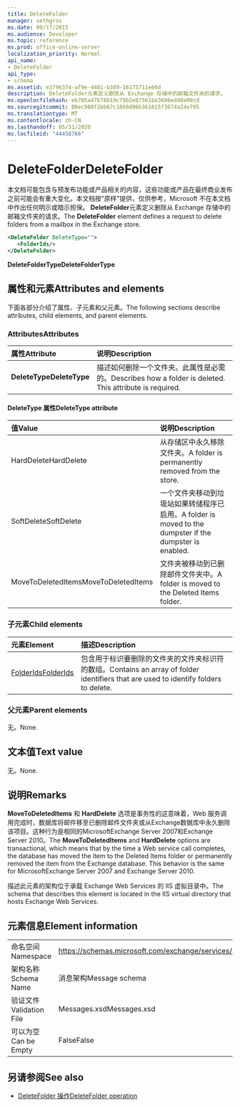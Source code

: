 ```yaml
---
title: DeleteFolder
manager: sethgros
ms.date: 09/17/2015
ms.audience: Developer
ms.topic: reference
ms.prod: office-online-server
localization_priority: Normal
api_name:
- DeleteFolder
api_type:
- schema
ms.assetid: e37963f4-af9e-4481-b389-16175711e66d
description: DeleteFolder元素定义删除从 Exchange 存储中的邮箱文件夹的请求。
ms.openlocfilehash: eb705a47b78b19c79b2e87561ba3696ed40e09cd
ms.sourcegitcommit: 88ec988f2bb67c1866d06b361615f3674a24e795
ms.translationtype: MT
ms.contentlocale: zh-CN
ms.lasthandoff: 05/31/2020
ms.locfileid: "44458766"
---
```

# <a name="deletefolder"></a><span data-ttu-id="51f0e-103">DeleteFolder</span><span class="sxs-lookup"><span data-stu-id="51f0e-103">DeleteFolder</span></span>

<span data-ttu-id="51f0e-104">本文档可能包含与预发布功能或产品相关的内容，这些功能或产品在最终商业发布之前可能会有重大变化。本文档按"原样"提供，仅供参考，Microsoft 不在本文档中作出任何明示或暗示担保。 **DeleteFolder**元素定义删除从 Exchange 存储中的邮箱文件夹的请求。</span><span class="sxs-lookup"><span data-stu-id="51f0e-104">The **DeleteFolder** element defines a request to delete folders from a mailbox in the Exchange store.</span></span> 
  
```XML
<DeleteFolder DeleteType="">
   <FolderIds/>
</DeleteFolder>
```

 <span data-ttu-id="51f0e-105">**DeleteFolderType**</span><span class="sxs-lookup"><span data-stu-id="51f0e-105">**DeleteFolderType**</span></span>
## <a name="attributes-and-elements"></a><span data-ttu-id="51f0e-106">属性和元素</span><span class="sxs-lookup"><span data-stu-id="51f0e-106">Attributes and elements</span></span>

<span data-ttu-id="51f0e-107">下面各部分介绍了属性、子元素和父元素。</span><span class="sxs-lookup"><span data-stu-id="51f0e-107">The following sections describe attributes, child elements, and parent elements.</span></span>
  
### <a name="attributes"></a><span data-ttu-id="51f0e-108">Attributes</span><span class="sxs-lookup"><span data-stu-id="51f0e-108">Attributes</span></span>

|<span data-ttu-id="51f0e-109">**属性**</span><span class="sxs-lookup"><span data-stu-id="51f0e-109">**Attribute**</span></span>|<span data-ttu-id="51f0e-110">**说明**</span><span class="sxs-lookup"><span data-stu-id="51f0e-110">**Description**</span></span>|
|:-----|:-----|
|<span data-ttu-id="51f0e-111">**DeleteType**</span><span class="sxs-lookup"><span data-stu-id="51f0e-111">**DeleteType**</span></span> <br/> |<span data-ttu-id="51f0e-p101">描述如何删除一个文件夹。此属性是必需的。</span><span class="sxs-lookup"><span data-stu-id="51f0e-p101">Describes how a folder is deleted. This attribute is required.</span></span>  <br/> |
   
#### <a name="deletetype-attribute"></a><span data-ttu-id="51f0e-114">DeleteType 属性</span><span class="sxs-lookup"><span data-stu-id="51f0e-114">DeleteType attribute</span></span>

|<span data-ttu-id="51f0e-115">**值**</span><span class="sxs-lookup"><span data-stu-id="51f0e-115">**Value**</span></span>|<span data-ttu-id="51f0e-116">**说明**</span><span class="sxs-lookup"><span data-stu-id="51f0e-116">**Description**</span></span>|
|:-----|:-----|
|<span data-ttu-id="51f0e-117">HardDelete</span><span class="sxs-lookup"><span data-stu-id="51f0e-117">HardDelete</span></span>  <br/> |<span data-ttu-id="51f0e-118">从存储区中永久移除文件夹。</span><span class="sxs-lookup"><span data-stu-id="51f0e-118">A folder is permanently removed from the store.</span></span>  <br/> |
|<span data-ttu-id="51f0e-119">SoftDelete</span><span class="sxs-lookup"><span data-stu-id="51f0e-119">SoftDelete</span></span>  <br/> |<span data-ttu-id="51f0e-120">一个文件夹移动到垃圾站如果转储程序已启用。</span><span class="sxs-lookup"><span data-stu-id="51f0e-120">A folder is moved to the dumpster if the dumpster is enabled.</span></span>  <br/> |
|<span data-ttu-id="51f0e-121">MoveToDeletedItems</span><span class="sxs-lookup"><span data-stu-id="51f0e-121">MoveToDeletedItems</span></span>  <br/> |<span data-ttu-id="51f0e-122">文件夹被移动到已删除邮件文件夹中。</span><span class="sxs-lookup"><span data-stu-id="51f0e-122">A folder is moved to the Deleted Items folder.</span></span>  <br/> |
   
### <a name="child-elements"></a><span data-ttu-id="51f0e-123">子元素</span><span class="sxs-lookup"><span data-stu-id="51f0e-123">Child elements</span></span>

|<span data-ttu-id="51f0e-124">**元素**</span><span class="sxs-lookup"><span data-stu-id="51f0e-124">**Element**</span></span>|<span data-ttu-id="51f0e-125">**描述**</span><span class="sxs-lookup"><span data-stu-id="51f0e-125">**Description**</span></span>|
|:-----|:-----|
|[<span data-ttu-id="51f0e-126">FolderIds</span><span class="sxs-lookup"><span data-stu-id="51f0e-126">FolderIds</span></span>](folderids.md) <br/> |<span data-ttu-id="51f0e-127">包含用于标识要删除的文件夹的文件夹标识符的数组。</span><span class="sxs-lookup"><span data-stu-id="51f0e-127">Contains an array of folder identifiers that are used to identify folders to delete.</span></span>  <br/> |
   
### <a name="parent-elements"></a><span data-ttu-id="51f0e-128">父元素</span><span class="sxs-lookup"><span data-stu-id="51f0e-128">Parent elements</span></span>

<span data-ttu-id="51f0e-129">无。</span><span class="sxs-lookup"><span data-stu-id="51f0e-129">None.</span></span>
  
## <a name="text-value"></a><span data-ttu-id="51f0e-130">文本值</span><span class="sxs-lookup"><span data-stu-id="51f0e-130">Text value</span></span>

<span data-ttu-id="51f0e-131">无。</span><span class="sxs-lookup"><span data-stu-id="51f0e-131">None.</span></span>
  
## <a name="remarks"></a><span data-ttu-id="51f0e-132">说明</span><span class="sxs-lookup"><span data-stu-id="51f0e-132">Remarks</span></span>

<span data-ttu-id="51f0e-p102">**MoveToDeletedItems** 和 **HardDelete** 选项是事务性的这意味着，Web 服务调用完成时，数据库将邮件移至已删除邮件文件夹或从Exchange数据库中永久删除该项目。这种行为是相同的MicrosoftExchange Server 2007和Exchange Server 2010。</span><span class="sxs-lookup"><span data-stu-id="51f0e-p102">The **MoveToDeletedItems** and **HardDelete** options are transactional, which means that by the time a Web service call completes, the database has moved the item to the Deleted Items folder or permanently removed the item from the Exchange database. This behavior is the same for MicrosoftExchange Server 2007 and Exchange Server 2010.</span></span> 
  
<span data-ttu-id="51f0e-135">描述此元素的架构位于承载 Exchange Web Services 的 IIS 虚拟目录中。</span><span class="sxs-lookup"><span data-stu-id="51f0e-135">The schema that describes this element is located in the IIS virtual directory that hosts Exchange Web Services.</span></span>
  
## <a name="element-information"></a><span data-ttu-id="51f0e-136">元素信息</span><span class="sxs-lookup"><span data-stu-id="51f0e-136">Element information</span></span>

|||
|:-----|:-----|
|<span data-ttu-id="51f0e-137">命名空间</span><span class="sxs-lookup"><span data-stu-id="51f0e-137">Namespace</span></span>  <br/> |https://schemas.microsoft.com/exchange/services/2006/messages  <br/> |
|<span data-ttu-id="51f0e-138">架构名称</span><span class="sxs-lookup"><span data-stu-id="51f0e-138">Schema Name</span></span>  <br/> |<span data-ttu-id="51f0e-139">消息架构</span><span class="sxs-lookup"><span data-stu-id="51f0e-139">Message schema</span></span>  <br/> |
|<span data-ttu-id="51f0e-140">验证文件</span><span class="sxs-lookup"><span data-stu-id="51f0e-140">Validation File</span></span>  <br/> |<span data-ttu-id="51f0e-141">Messages.xsd</span><span class="sxs-lookup"><span data-stu-id="51f0e-141">Messages.xsd</span></span>  <br/> |
|<span data-ttu-id="51f0e-142">可以为空</span><span class="sxs-lookup"><span data-stu-id="51f0e-142">Can be Empty</span></span>  <br/> |<span data-ttu-id="51f0e-143">False</span><span class="sxs-lookup"><span data-stu-id="51f0e-143">False</span></span>  <br/> |
   
## <a name="see-also"></a><span data-ttu-id="51f0e-144">另请参阅</span><span class="sxs-lookup"><span data-stu-id="51f0e-144">See also</span></span>

- [<span data-ttu-id="51f0e-145">DeleteFolder 操作</span><span class="sxs-lookup"><span data-stu-id="51f0e-145">DeleteFolder operation</span></span>](deletefolder-operation.md)

